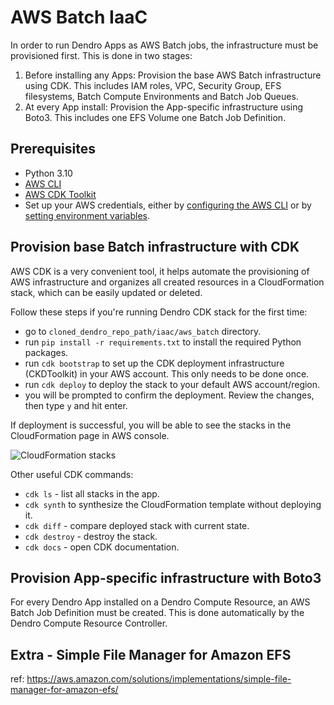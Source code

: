 # AWS Batch IaaC

In order to run Dendro Apps as AWS Batch jobs, the infrastructure must be provisioned first. This is done in two stages:

1. Before installing any Apps: Provision the base AWS Batch infrastructure using CDK. This includes IAM roles, VPC, Security Group, EFS filesystems, Batch Compute Environments and Batch Job Queues.
2. At every App install: Provision the App-specific infrastructure using Boto3. This includes one EFS Volume one Batch Job Definition.

## Prerequisites

- Python 3.10
- [AWS CLI](https://docs.aws.amazon.com/cli/latest/userguide/getting-started-install.html)
- [AWS CDK Toolkit](https://docs.aws.amazon.com/cdk/latest/guide/cli.html)
- Set up your AWS credentials, either by [configuring the AWS CLI](https://docs.aws.amazon.com/cli/latest/userguide/cli-configure-quickstart.html) or by [setting environment variables](https://docs.aws.amazon.com/cli/latest/userguide/cli-configure-envvars.html).


## Provision base Batch infrastructure with CDK

AWS CDK is a very convenient tool, it helps automate the provisioning of AWS infrastructure and organizes all created resources in a CloudFormation stack, which can be easily updated or deleted.

Follow these steps if you're running Dendro CDK stack for the first time:
- go to `cloned_dendro_repo_path/iaac/aws_batch` directory.
- run `pip install -r requirements.txt` to install the required Python packages.
- run `cdk bootstrap` to set up the CDK deployment infrastructure (CKDToolkit) in your AWS account. This only needs to be done once.
- run `cdk deploy` to deploy the stack to your default AWS account/region.
- you will be prompted to confirm the deployment. Review the changes, then type `y` and hit enter.

If deployment is successful, you will be able to see the stacks in the CloudFormation page in AWS console.

![CloudFormation stacks](https://github.com/flatironinstitute/dendro/assets/3679296/87ca6dcd-fe59-4afc-b64f-4fcc24b64f86)

Other useful CDK commands:
- `cdk ls` - list all stacks in the app.
- `cdk synth` to synthesize the CloudFormation template without deploying it.
- `cdk diff` - compare deployed stack with current state.
- `cdk destroy` - destroy the stack.
- `cdk docs` - open CDK documentation.

## Provision App-specific infrastructure with Boto3

For every Dendro App installed on a Dendro Compute Resource, an AWS Batch Job Definition must be created. This is done automatically by the Dendro Compute Resource Controller.


## Extra - Simple File Manager for Amazon EFS

ref: https://aws.amazon.com/solutions/implementations/simple-file-manager-for-amazon-efs/